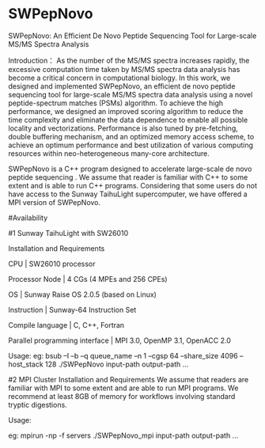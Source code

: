 # SWPepNovo
SWPepNovo: An Efficient De Novo Peptide Sequencing Tool for Large-scale MS/MS Spectra Analysis

Introduction： As the number of the MS/MS spectra increases rapidly, the excessive computation time taken by MS/MS spectra data analysis has become a critical concern in computational biology. In this work, we designed and implemented SWPepNovo, an efficient de novo peptide sequencing tool for large-scale MS/MS spectra data analysis using a novel peptide-spectrum matches (PSMs) algorithm. To achieve the high performance, we designed an improved scoring algorithm to reduce the time complexity and eliminate the data dependence to enable all possible locality and vectorizations. Performance is also tuned by pre-fetching, double buffering mechanism, and an optimized memory access scheme, to achieve an optimum performance and best utilization of various computing resources within neo-heterogeneous many-core architecture.

SWPepNovo is a C++ program designed to accelerate large-scale de novo peptide sequencing . We assume that reader is familiar with C++ to some extent and is able to run C++ programs. Considering that some users do not have access to the Sunway TaihuLight supercomputer, we have offered a MPI version of SWPepNovo.

#Availability

#1 Sunway TaihuLight with SW26010

Installation and Requirements

CPU | SW26010 processor

Processor Node | 4 CGs (4 MPEs and 256 CPEs)

OS | Sunway Raise OS 2.0.5 (based on Linux)

Instruction | Sunway-64 Instruction Set

Compile language | C, C++, Fortran

Parallel programming interface | MPI 3.0, OpenMP 3.1, OpenACC 2.0

Usage: eg: bsub –I –b –q queue_name –n 1 –cgsp 64 –share_size 4096 –host_stack 128 ./SWPepNovo input-path output-path ...


#2 MPI Cluster
Installation and Requirements
We assume that readers are familiar with MPI to some extent and are able to run MPI programs. We recommend at least 8GB of memory for workflows involving standard tryptic digestions.

Usage:

eg: mpirun -np <number of processes> -f servers ./SWPepNovo_mpi input-path output-path ...

